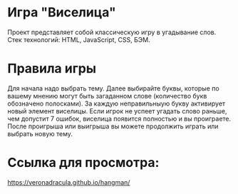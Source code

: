 # Игра "Виселица"  
Проект представляет собой классическую игру в угадывание слов.  
Стек технологий: HTML, JavaScript, CSS, БЭМ.  

# Правила игры  
Для начала надо выбрать тему. Далее выбирайте буквы, которые по вашему мнению могут быть загаданном слове (количество букв обозначено полосками). За каждую неправильныую букву активирует новый элемент виселицы.
Если игрок не успеет угадать слово раньше, чем допустит 7 ошибок, виселица появится полностью и вы проиграете.
После проигрыша или выигрыша вы можете продолжить играть или выбрать новую тему.  

# Ссылка для просмотра:   
https://veronadracula.github.io/hangman/
